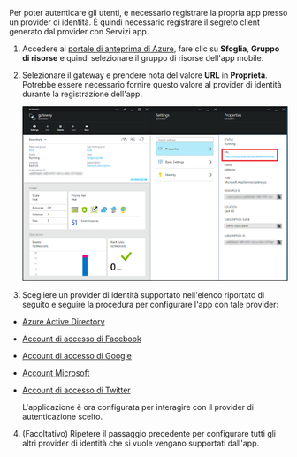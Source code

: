 

Per poter autenticare gli utenti, è necessario registrare la propria app presso un provider di identità. È quindi necessario registrare il segreto client generato dal provider con Servizi app.

1. Accedere al [portale di anteprima di Azure], fare clic su **Sfoglia**, **Gruppo di risorse** e quindi selezionare il gruppo di risorse dell'app mobile.

2. Selezionare il gateway e prendere nota del valore **URL** in **Proprietà**. Potrebbe essere necessario fornire questo valore al provider di identità durante la registrazione dell'app.

   	![](./media/app-service-mobile-register-authentication/gateway-uri.png)

3. Scegliere un provider di identità supportato nell'elenco riportato di seguito e seguire la procedura per configurare l'app con tale provider:

 - <a href="/it-it/documentation/articles/app-service-mobile-how-to-configure-active-directory-authentication-preview/" target="_blank">Azure Active Directory</a>
 - <a href="/it-it/documentation/articles/app-service-mobile-how-to-configure-facebook-authentication-preview/" target="_blank">Account di accesso di Facebook</a>
 - <a href="/it-it/documentation/articles/app-service-mobile-how-to-configure-google-authentication-preview/" target="_blank">Account di accesso di Google</a>
 - <a href="/it-it/documentation/articles/app-service-mobile-how-to-configure-microsoft-authentication-preview/" target="_blank">Account Microsoft</a>
 - <a href="/it-it/documentation/articles/app-service-mobile-how-to-configure-twitter-authentication-preview/" target="_blank">Account di accesso di Twitter</a>

	L'applicazione è ora configurata per interagire con il provider di autenticazione scelto.

4. (Facoltativo) Ripetere il passaggio precedente per configurare tutti gli altri provider di identità che si vuole vengano supportati dall'app. 

<!-- URLs. -->
[portale di anteprima di Azure]: https://portal.azure.com/

<!---HONumber=August15_HO6-->